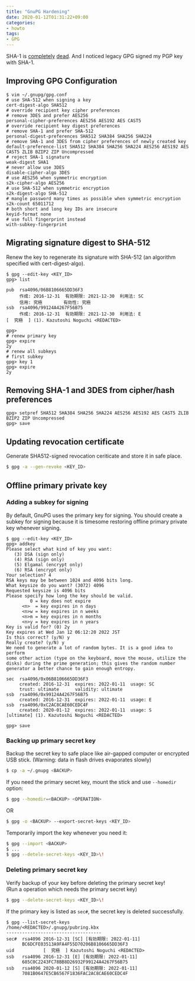 ```yaml
---
title: "GnuPG Hardening"
date: 2020-01-12T01:31:22+09:00
categories:
- howto
tags:
- GPG
---
```


SHA-1 is [completely](https://sha-mbles.github.io/) [dead](https://shattered.io/). And I noticed legacy GPG signed my PGP key with SHA-1.

## Improving GPG Configuration
```
$ vim ~/.gnupg/gpg.conf
# use SHA-512 when signing a key
cert-digest-algo SHA512
# override recipient key cipher preferences
# remove 3DES and prefer AES256
personal-cipher-preferences AES256 AES192 AES CAST5
# override recipient key digest preferences
# remove SHA-1 and prefer SHA-512
personal-digest-preferences SHA512 SHA384 SHA256 SHA224
# remove SHA-1 and 3DES from cipher preferences of newly created key
default-preference-list SHA512 SHA384 SHA256 SHA224 AES256 AES192 AES CAST5 ZLIB BZIP2 ZIP Uncompressed
# reject SHA-1 signature
weak-digest SHA1
# never allow use 3DES
disable-cipher-algo 3DES
# use AES256 when symmetric encryption
s2k-cipher-algo AES256
# use SHA-512 when symmetric encryption
s2k-digest-algo SHA-512
# mangle password many times as possible when symmetric encryption
s2k-count 65011712
# both short and long key IDs are insecure
keyid-format none
# use full fingerprint instead
with-subkey-fingerprint
```

## Migrating signature digest to SHA-512
<!--more-->
Renew the key to regenerate its signature with SHA-512 (an algorithm specified with cert-digest-algo).

```
$ gpg --edit-key <KEY_ID>
gpg> list

pub  rsa4096/06B8106665DD36F3
     作成: 2016-12-31  有効期限: 2021-12-30  利用法: SC  
     信用: 究極        有効性: 究極
ssb  rsa4096/99124A4267F56B75
     作成: 2016-12-31  有効期限: 2021-12-30  利用法: E   
[  究極  ] (1). Kazutoshi Noguchi <REDACTED>

gpg> 
# renew primary key
gpg> expire
2y
# renew all subkeys
# first subkey
gpg> key 1
gpg> expire
2y
```

## Removing SHA-1 and 3DES from cipher/hash preferences
```
gpg> setpref SHA512 SHA384 SHA256 SHA224 AES256 AES192 AES CAST5 ZLIB BZIP2 ZIP Uncompressed
gpg> save
```

## Updating revocation certificate
Generate SHA512-signed revocation ceriticate and store it in safe place.

```sh
$ gpg -a --gen-revoke <KEY_ID>
```

## Offline primary private key
### Adding a subkey for signing
By default, GnuPG uses the primary key for signing. You should create a subkey for signing because it is timesome restoring offline primary private key whenever signing. 

```
$ gpg --edit-key <KEY_ID>
gpg> addkey
Please select what kind of key you want:
   (3) DSA (sign only)
   (4) RSA (sign only)
   (5) Elgamal (encrypt only)
   (6) RSA (encrypt only)
Your selection? 4
RSA keys may be between 1024 and 4096 bits long.
What keysize do you want? (3072) 4096
Requested keysize is 4096 bits
Please specify how long the key should be valid.
         0 = key does not expire
      <n>  = key expires in n days
      <n>w = key expires in n weeks
      <n>m = key expires in n months
      <n>y = key expires in n years
Key is valid for? (0) 2y
Key expires at Wed Jan 12 06:12:20 2022 JST
Is this correct? (y/N) y
Really create? (y/N) y
We need to generate a lot of random bytes. It is a good idea to perform
some other action (type on the keyboard, move the mouse, utilize the
disks) during the prime generation; this gives the random number
generator a better chance to gain enough entropy.

sec  rsa4096/0x06B8106665DD36F3
     created: 2016-12-31  expires: 2022-01-11  usage: SC  
     trust: ultimate      validity: ultimate
ssb  rsa4096/0x99124A4267F56B75
     created: 2016-12-31  expires: 2022-01-11  usage: E   
ssb  rsa4096/0xC2AC8CAE60CEDC4F
     created: 2020-01-12  expires: 2022-01-11  usage: S   
[ultimate] (1). Kazutoshi Noguchi <REDACTED>

gpg> save
```

### Backing up primary secret key
Backup the secret key to safe place like air-gapped computer or encrypted USB stick.
(Warning: data in flash drives evaporates slowly)

```sh
$ cp -a ~/.gnupg <BACKUP>
```

If you need the primary secret key, mount the stick and use `--homedir` option:

```sh
$ gpg --homedir=<BACKUP> <OPERATION>
```

OR

```sh
$ gpg -o <BACKUP> --export-secret-keys <KEY_ID>
```

Temporarily import the key whenever you need it:

```sh
$ gpg --import <BACKUP>
$ ...
$ gpg --detele-secret-keys <KEY_ID>\!
```

### Deleting primary secret key
Verify backup of your key before deleting the primary secret key!  
(Run a operation which needs the primary secret key)

```sh
$ gpg --delete-secret-keys <KEY_ID>\!
```

If the primary key is listed as `sec#`, the secret key is deleted successfully.

```
$ gpg --list-secret-keys
/home/<REDACTED>/.gnupg/pubring.kbx
------------------------------------
sec#  rsa4096 2016-12-31 [SC] [有効期限: 2022-01-11]
      BC6DCFE03513A9FA4F55D70206B8106665DD36F3
uid           [  究極  ] Kazutoshi Noguchi <REDACTED>
ssb   rsa4096 2016-12-31 [E] [有効期限: 2022-01-11]
      685C0C2243FC78BB8D26932F99124A4267F56B75
ssb   rsa4096 2020-01-12 [S] [有効期限: 2022-01-11]
      7081B0647E5CB6567F1836FAC2AC8CAE60CEDC4F
```
